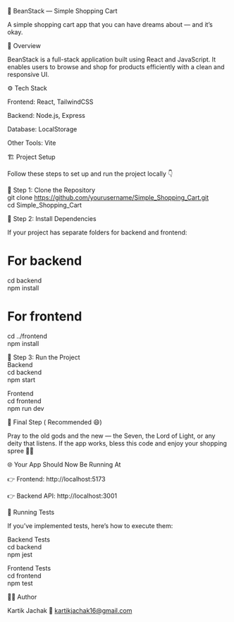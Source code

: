 🍂 BeanStack — Simple Shopping Cart

A simple shopping cart app that you can have dreams about — and it’s okay.

🧩 Overview

BeanStack is a full-stack application built using React and JavaScript.
It enables users to browse and shop for products efficiently with a clean and responsive UI.

⚙️ Tech Stack

Frontend: React, TailwindCSS

Backend: Node.js, Express

Database: LocalStorage

Other Tools: Vite

🏗️ Project Setup

Follow these steps to set up and run the project locally 👇

🔹 Step 1: Clone the Repository<br>
git clone https://github.com/yourusername/Simple_Shopping_Cart.git<br>
cd Simple_Shopping_Cart

🔹 Step 2: Install Dependencies

If your project has separate folders for backend and frontend:

# For backend
cd backend<br>
npm install<br>

# For frontend
cd ../frontend<br>
npm install<br>

🔹 Step 3: Run the Project<br>
Backend<br>
cd backend<br>
npm start<br>

Frontend<br>
cd frontend<br>
npm run dev

🙏 Final Step ( Recommended 😄)

Pray to the old gods and the new — the Seven, the Lord of Light, or any deity that listens.
If the app works, bless this code and enjoy your shopping spree 🛒✨

🌐 Your App Should Now Be Running At

👉 Frontend: http://localhost:5173

👉 Backend API: http://localhost:3001

🧪 Running Tests

If you’ve implemented tests, here’s how to execute them:

Backend Tests<br>
cd backend<br>
npm jest<br>

Frontend Tests<br>
cd frontend<br>
npm test<br>

🧑‍💻 Author

Kartik Jachak
📧 kartikjachak16@gmail.com
